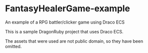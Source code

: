 # FantasyHealerGame-example
An example of a RPG battler/clicker game using Draco ECS

This is a sample DragonRuby project that uses Draco ECS. 

The assets that were used are not public domain, so they have been omitted.
